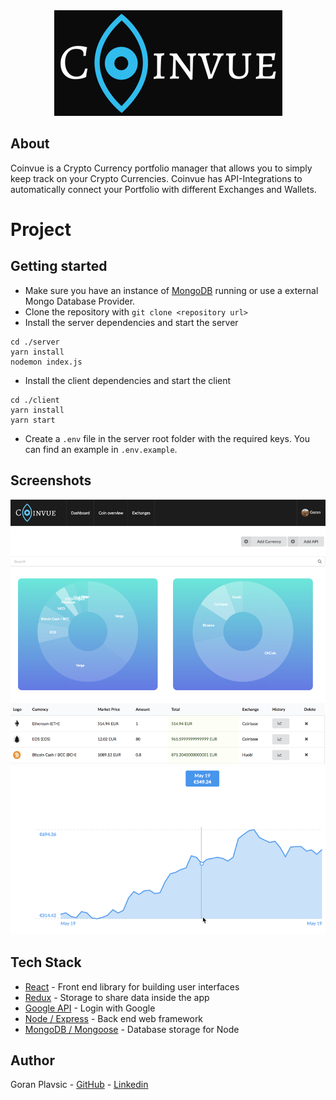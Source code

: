 <div align="center" style="color: black">
    <img src="https://github.com/g0g11/coinvue/blob/master/client/src/resources/logo_black.png"></img>
</div>

## About
Coinvue is a Crypto Currency portfolio manager that allows you to simply keep track on your Crypto Currencies. Coinvue has API-Integrations to automatically connect your Portfolio with different Exchanges and Wallets.

# Project

## Getting started
* Make sure you have an instance of [MongoDB](https://www.mongodb.com/) running or use a external Mongo Database Provider.
* Clone the repository with ``git clone <repository url>``
* Install the server dependencies and start the server
```
cd ./server
yarn install
nodemon index.js
```
* Install the client dependencies and start the client
```
cd ./client
yarn install
yarn start
```
* Create a ``.env`` file in the server root folder with the required keys. You can find an example in ``.env.example``.

## Screenshots
<div align="center">
    <img src="https://github.com/g0g11/coinvue/blob/master/client/src/resources/screens/portfolio_overview.png"></img>
    <img src="https://github.com/g0g11/coinvue/blob/master/client/src/resources/screens/currency_chart.png"></img>
</div>

## Tech Stack
* [React](https://reactjs.org/) - Front end library for building user interfaces
* [Redux](https://redux.js.org) - Storage to share data inside the app
* [Google API](https://developers.google.com/identity/sign-in/web/sign-in) - Login with Google
* [Node / Express](http://expressjs.com) - Back end web framework
* [MongoDB / Mongoose](http://mongoosejs.com/) - Database storage for Node

## Author
Goran Plavsic - [GitHub](https://github.com/g0g11) - [Linkedin](https://www.linkedin.com/in/goran-plavsic-70986a72/)
